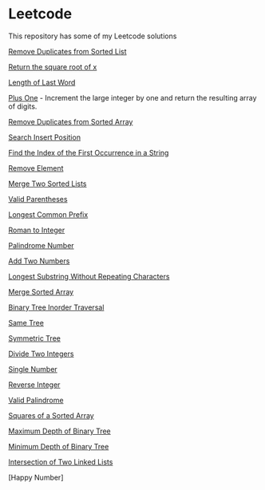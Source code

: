 # Leetcode
This repository has some of my Leetcode solutions

[Remove Duplicates from Sorted List](https://github.com/AdityaManojMenon/Leetcode/tree/main/0083-remove-duplicates-from-sorted-list)

[Return the square root of x](https://github.com/AdityaManojMenon/Leetcode/tree/main/0069-sqrtx)

[Length of Last Word](https://github.com/AdityaManojMenon/Leetcode/tree/main/0058-length-of-last-word)

[Plus One](https://github.com/AdityaManojMenon/Leetcode/tree/main/0066-plus-one) - Increment the large integer by one and return the resulting array of digits.

[Remove Duplicates from Sorted Array](https://github.com/AdityaManojMenon/Leetcode/tree/main/0026-remove-duplicates-from-sorted-array)

[Search Insert Position](https://github.com/AdityaManojMenon/Leetcode/tree/main/0035-search-insert-position)


[Find the Index of the First Occurrence in a String](https://github.com/AdityaManojMenon/Leetcode/tree/main/0028-find-the-index-of-the-first-occurrence-in-a-string)

[Remove Element](https://github.com/AdityaManojMenon/Leetcode/tree/main/0027-remove-element)

[Merge Two Sorted Lists](https://github.com/AdityaManojMenon/Leetcode/tree/main/0021-merge-two-sorted-lists)

[Valid Parentheses](https://github.com/AdityaManojMenon/Leetcode/tree/main/0020-valid-parentheses)

[Longest Common Prefix](https://github.com/AdityaManojMenon/Leetcode/tree/main/0014-longest-common-prefix)

[Roman to Integer](https://github.com/AdityaManojMenon/Leetcode/tree/main/0013-roman-to-integer)

[Palindrome Number](https://github.com/AdityaManojMenon/Leetcode/tree/main/0009-palindrome-number)

[Add Two Numbers](https://github.com/AdityaManojMenon/Leetcode/tree/main/0002-add-two-numbers)

[Longest Substring Without Repeating Characters](https://github.com/AdityaManojMenon/Leetcode/tree/main/0003-longest-substring-without-repeating-characters)

[Merge Sorted Array](https://github.com/AdityaManojMenon/Leetcode/tree/main/0088-merge-sorted-array)

[Binary Tree Inorder Traversal](https://github.com/AdityaManojMenon/Leetcode/tree/main/0094-binary-tree-inorder-traversal)

[Same Tree](https://github.com/AdityaManojMenon/Leetcode/tree/main/0100-same-tree)

[Symmetric Tree](https://github.com/AdityaManojMenon/Leetcode/tree/main/0101-symmetric-tree)

[Divide Two Integers](https://github.com/AdityaManojMenon/Leetcode/tree/main/0029-divide-two-integers)

[Single Number](https://github.com/AdityaManojMenon/Leetcode/tree/main/0136-single-number)

[Reverse Integer](https://github.com/AdityaManojMenon/Leetcode/tree/main/0007-reverse-integer)

[Valid Palindrome](https://github.com/AdityaManojMenon/Leetcode/tree/main/0125-valid-palindrome)

[Squares of a Sorted Array](https://github.com/AdityaManojMenon/Leetcode/tree/main/0977-squares-of-a-sorted-array)

[Maximum Depth of Binary Tree](https://github.com/AdityaManojMenon/Leetcode/tree/main/0104-maximum-depth-of-binary-tree)

[Minimum Depth of Binary Tree](https://github.com/AdityaManojMenon/Leetcode/tree/main/0111-minimum-depth-of-binary-tree)

[Intersection of Two Linked Lists](https://github.com/AdityaManojMenon/Leetcode/tree/main/0160-intersection-of-two-linked-lists)

[Happy Number]
